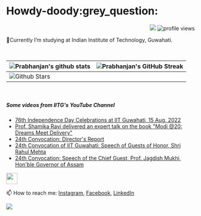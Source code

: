 <h1> Howdy-doody:grey_question:  </h1>
<p align='center'>
</p>
<p align="right">
  <img src="https://img.shields.io/github/forks/prabhanjan-jadhav/prabhanjan-jadhav?style=social"></img>
  <img src="https://gpvc.arturio.dev/prabhanjan-jadhav" alt="profile views">
</p>


🏫Currently I’m studying at Indian Institute of Technology, Guwahati. 


<br>

| ![Prabhanjan's github stats](https://github-readme-stats.vercel.app/api?username=prabhanjan-jadhav&show_icons=true&theme=tokyonight) | ![Prabhanjan's GitHub Streak](https://github-readme-streak-stats.herokuapp.com/?user=prabhanjan-jadhav&theme=tokyonight) |
| --- | --- |
| ![Github Stars](https://github-readme-stats.vercel.app/api?username=prabhanjan-jadhav&show_icons=true&locale=en&count_private=true&hide_rank=true&custom_title=My%20GitHub%20Stats&disable_animations=true&theme=tokyonight)

<br>


##### Some videos from IITG's YouTube Channel
<!-- YOUTUBE-VIDEOS-LIST:START -->
- [76th Independence Day Celebrations at IIT Guwahati, 15 Aug, 2022](https://www.youtube.com/watch?v=-yxpN4rmHgU)
- [Prof. Shamika Ravi delivered an expert talk on the book &quot;Modi @20: Dreams Meet Delivery&quot;](https://www.youtube.com/watch?v=G5dO7CDa-Vw)
- [24th Convocation: Director&#39;s Report](https://www.youtube.com/watch?v=axszGKhdJPs)
- [24th Convocation of IIT Guwahati: Speech of Guests of Honor, Shri Rahul Mehta](https://www.youtube.com/watch?v=HKFr06hFLB0)
- [24th Convocation: Speech of the Chief Guest, Prof. Jagdish Mukhi, Hon&#39;ble Governor of Assam](https://www.youtube.com/watch?v=MO8oAgEC7iU)
<!-- YOUTUBE-VIDEOS-LIST:END -->
<p align="left">
<img src = "https://raw.githubusercontent.com/MartinHeinz/MartinHeinz/master/wave.gif" width = 30px>
</p>

📫 How to reach me: [Instagram](https://www.instagram.com/prabhanjanjadhav273/), [Facebook](https://www.facebook.com/profile.php?id=100075065617822), [LinkedIn](https://www.linkedin.com/in/prabhanjan-jadhav-18a176224/)

<p align="left">
  <img src="https://capsule-render.vercel.app/api?type=waving&color=gradient&height=60&section=footer&width=100"/>
</p>
<!--
**prabhanjan-jadhav/prabhanjan-jadhav** is a ✨ _special_ ✨ repository because its `README.md` (this file) appears on your GitHub profile.
